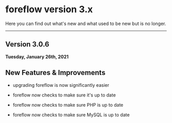 # foreflow version 3.x

Here you can find out what's new and what used to be new but is no longer.

---

## Version 3.0.6

**Tuesday, January 26th, 2021**

## New Features & Improvements

- upgrading foreflow is now significantly easier

- foreflow now checks to make sure it's up to date

- foreflow now checks to make sure PHP is up to date

- foreflow now checks to make sure MySQL is up to date
